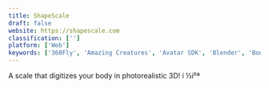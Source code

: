 ```yaml
---
title: ShapeScale
draft: false 
website: https://shapescale.com
classification: ['']
platform: ['Web']
keywords: ['360Fly', 'Amazing Creatures', 'Avatar SDK', 'Blender', 'Bodywhat', 'Display.land', 'Elsewhere 3D', 'Essential', 'FaceApp', 'Facebook 3D Photos', 'Get Peanutized', 'Insta 360 One', 'Insta360 evo', 'Manual Camera for iPhone', 'Seene', 'Slide Camera', 'Voicemod for Desktop', 'Withings Body Cardio Scale', 'Wolfprint 3D', 'theVRkit']
---
```

A scale that digitizes your body in photorealistic 3D! í ½í²ª